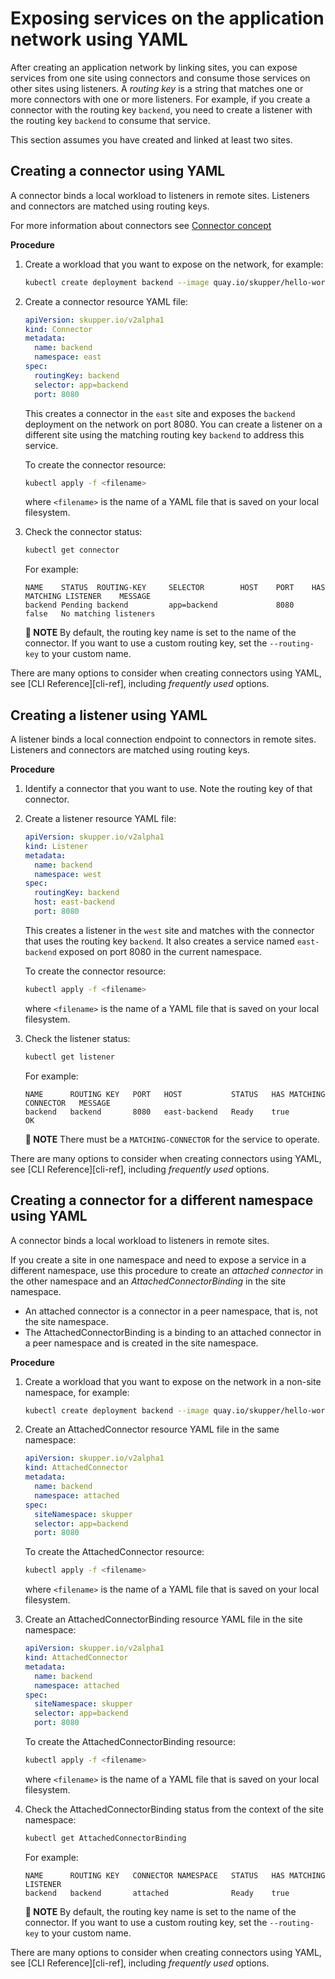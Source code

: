 <a id="kube-exposing-services-yaml"></a>
# Exposing services on the application network using YAML

After creating an application network by linking sites, you can expose services from one site using connectors and consume those services on other sites using listeners.
A *routing key* is a string that matches one or more connectors with one or more listeners.
For example, if you create a connector with the routing key `backend`, you need to create a listener with the routing key `backend` to consume that service.

This section assumes you have created and linked at least two sites.

<a id="kube-creating-connector-yaml"></a>
<!-- Creating a connector on Kubernetes using YAML -->
## Creating a connector using YAML

A connector binds a local workload to listeners in remote sites.
Listeners and connectors are matched using routing keys.

For more information about connectors see [Connector concept][connector]

**Procedure**

1. Create a workload that you want to expose on the network, for example:
   ```bash
   kubectl create deployment backend --image quay.io/skupper/hello-world-backend --replicas 3
   ```

2. Create a connector resource YAML file:
   ```yaml
   apiVersion: skupper.io/v2alpha1
   kind: Connector
   metadata:
     name: backend
     namespace: east
   spec:
     routingKey: backend
     selector: app=backend
     port: 8080
   ```
   This creates a connector in the `east` site and exposes the `backend` deployment on the network on port 8080.
   You can create a listener on a different site using the matching routing key `backend` to address this service.

   To create the connector resource:

   ```bash
   kubectl apply -f <filename>
   ```

   where `<filename>` is the name of a YAML file that is saved on your local filesystem.

3. Check the connector status:
   ```bash
   kubectl get connector
   ```
   
   For example:
   
   ```
   NAME    STATUS  ROUTING-KEY     SELECTOR        HOST    PORT    HAS MATCHING LISTENER    MESSAGE
   backend Pending backend         app=backend             8080    false   No matching listeners
   ```
   **📌 NOTE**
   By default, the routing key name is set to the name of the connector.
   If you want to use a custom routing key, set the `--routing-key` to your custom name.

There are many options to consider when creating connectors using YAML, see [CLI Reference][cli-ref], including *frequently used* options.

<a id="kube-creating-listener-yaml"></a>
<!-- Creating a listener on Kubernetes using YAML -->
## Creating a listener using YAML

A listener binds a local connection endpoint to connectors in remote sites. 
Listeners and connectors are matched using routing keys.

**Procedure**

1. Identify a connector that you want to use.
   Note the routing key of that connector.

2. Create a listener resource YAML file:
   ```yaml
   apiVersion: skupper.io/v2alpha1
   kind: Listener
   metadata:
     name: backend
     namespace: west
   spec:
     routingKey: backend
     host: east-backend
     port: 8080
   ```
   This creates a listener in the `west` site and matches with the connector that uses the routing key `backend`. 
   It also creates a service named  `east-backend` exposed on port 8080 in the current namespace.

   To create the connector resource:

   ```bash
   kubectl apply -f <filename>
   ```

   where `<filename>` is the name of a YAML file that is saved on your local filesystem.

3. Check the listener status:
   ```bash
   kubectl get listener
   ```
   
   For example:
   
   ```
   NAME      ROUTING KEY   PORT   HOST           STATUS   HAS MATCHING CONNECTOR   MESSAGE
   backend   backend       8080   east-backend   Ready    true                     OK   
   ```
   
   **📌 NOTE**
   There must be a `MATCHING-CONNECTOR` for the service to operate.

There are many options to consider when creating connectors using YAML, see [CLI Reference][cli-ref], including *frequently used* options.


<a id="kube-creating-attachedconnector-yaml"></a>
## Creating a connector for a different namespace using YAML

A connector binds a local workload to listeners in remote sites.

If you create a site in one namespace and need to expose a service in a different namespace, use this procedure to create an *attached connector* in the other namespace and an *AttachedConnectorBinding* in the site namespace.

* An attached connector is a connector in a peer namespace, that is, not the site namespace.
* The AttachedConnectorBinding is a binding to an attached connector in a peer namespace and is created in the site namespace.

**Procedure**

1. Create a workload that you want to expose on the network in a non-site namespace, for example:
   ```bash
   kubectl create deployment backend --image quay.io/skupper/hello-world-backend --replicas 3
   ```

2. Create an AttachedConnector resource YAML file in the same namespace:
   ```yaml
   apiVersion: skupper.io/v2alpha1
   kind: AttachedConnector
   metadata:
     name: backend
     namespace: attached
   spec:
     siteNamespace: skupper
     selector: app=backend
     port: 8080
   ```

   To create the AttachedConnector resource:

   ```bash
   kubectl apply -f <filename>
   ```

   where `<filename>` is the name of a YAML file that is saved on your local filesystem.

3. Create an AttachedConnectorBinding resource YAML file in the site namespace:
   ```yaml
   apiVersion: skupper.io/v2alpha1
   kind: AttachedConnector
   metadata:
     name: backend
     namespace: attached
   spec:
     siteNamespace: skupper
     selector: app=backend
     port: 8080
   ```

   To create the AttachedConnectorBinding resource:

   ```bash
   kubectl apply -f <filename>
   ```

   where `<filename>` is the name of a YAML file that is saved on your local filesystem.



3. Check the AttachedConnectorBinding status from the context of the site namespace:
   ```bash
   kubectl get AttachedConnectorBinding
   ```
   
   For example:
   
   ```
   NAME      ROUTING KEY   CONNECTOR NAMESPACE   STATUS   HAS MATCHING LISTENER
   backend   backend       attached              Ready    true
   ```
   **📌 NOTE**
   By default, the routing key name is set to the name of the connector.
   If you want to use a custom routing key, set the `--routing-key` to your custom name.

There are many options to consider when creating connectors using YAML, see [CLI Reference][cli-ref], including *frequently used* options.



[connector]: https://skupperproject.github.io/refdog/concepts/connector.html
[listener]: https://skupperproject.github.io/refdog/concepts/listener.html